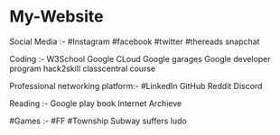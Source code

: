 # My-Website

Social Media :-
#Instagram 
#facebook
#twitter 
#thereads
snapchat

Coding :-
W3School
Google CLoud
Google garages
Google developer program 
hack2skill
classcentral
course

Professional networking platform:-
#LinkedIn
GitHub
Reddit
Discord

Reading :-
Google play book
Internet Archieve


#Games :-
#FF
#Township
Subway suffers
ludo
